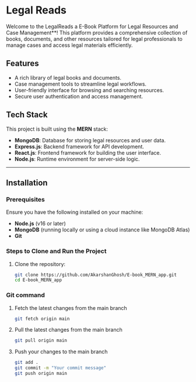 
# Legal Reads

Welcome to the  LegalReads a E-Book Platform for Legal Resources and Case Management**! This platform provides a comprehensive collection of books, documents, and other resources tailored for legal professionals to manage cases and access legal materials efficiently.

## Features

- A rich library of legal books and documents.
- Case management tools to streamline legal workflows.
- User-friendly interface for browsing and searching resources.
- Secure user authentication and access management.

## Tech Stack

This project is built using the **MERN** stack:
- **MongoDB**: Database for storing legal resources and user data.
- **Express.js**: Backend framework for API development.
- **React.js**: Frontend framework for building the user interface.
- **Node.js**: Runtime environment for server-side logic.

---

## Installation

### Prerequisites
Ensure you have the following installed on your machine:
- **Node.js** (v16 or later)
- **MongoDB** (running locally or using a cloud instance like MongoDB Atlas)
- **Git**

### Steps to Clone and Run the Project

1. Clone the repository:
   ```bash
   git clone https://github.com/AkarshanGhosh/E-book_MERN_app.git
   cd E-book_MERN_app

### Git command
1. Fetch the latest changes from the main branch
   ```bash
   git fetch origin main
   
3. Pull the latest changes from the main branch
   ```bash
   git pull origin main
   
5. Push your changes to the main branch
   ```bash
   git add .
   git commit -m "Your commit message"
   git push origin main


